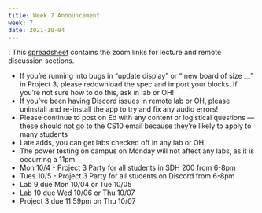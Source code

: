 ```yaml
---
title: Week 7 Announcement
week: 7
date: 2021-10-04
---
```


: This [spreadsheet](https://docs.google.com/spreadsheets/d/1AOTqtiqEgyYB3w33_C-WA9fn8hcIw4H9ENL2htZMyGA/edit?usp=sharing) contains the zoom links for lecture and remote discussion sections.

<ul>
<li> If you’re running into bugs in “update display” or “ new board of size __” in Project 3, please redownload the spec and import your blocks. If you’re not sure how to do this, ask in lab or OH! </li>
<li> If you’ve been having Discord issues in remote lab or OH, please uninstall and re-install the app to try and fix any audio errors!  </li>
<li> Please continue to post on Ed with any content or logistical questions — these should not go to the CS10 email because they’re likely to apply to many students </li>
<li> Late adds, you can get labs checked off in any lab or OH. </li>
<li> The power testing on campus on Monday will not affect any labs, as it is occurring a 11pm. </li>
<li> Mon 10/4 - Project 3 Party for all students in SDH 200 from 6-8pm </li>
<li> Tues 10/5 - Project 3 Party for all students on Discord from 6-8pm </li>
<li> Lab 9 due Mon 10/04 or Tue 10/05 </li>
<li> Lab 10 due Wed 10/06 or Thu 10/07 </li>
<li> Project 3 due 11:59pm on Thu 10/07 </li>
</ul>
